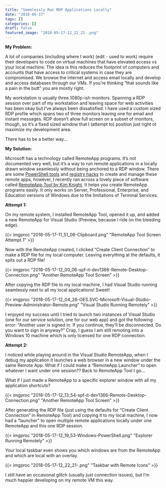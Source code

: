 ```yaml
---
title: "Seemlessly Run RDP Applications Locally"
date: "2018-05-17"
tags: []
categories: []
draft: false
featured_image: "2018-05-17-12_22_21-.png"
---
```


**My Problem:**

A lot of companies (including where I work) (edit - used to work) require their developers to code on virtual machines that have elevated access vs your local machine. The idea is this reduces the footprint of computers and accounts that have access to critical systems in case they are compromised. We browse the internet and access email locally and develop and access databases through our VMs. If you’re thinking “that sounds like a pain in the butt” you are mostly right.

My workstation is usually three 1080p-ish monitors. Spanning a RDP session over part of my workstation and leaving space for web activities has been okay but I’ve always been dissatisfied. I have used a custom sized RDP profile which spans two of three monitors leaving one for email and instant messages. RDP doesn’t allow full screen on a subset of monitors, though, so it’s a fixed sized window that I (attempt to) position just right ot maximize my development area.

There has to be a better way…

**My Solution:**

Microsoft has a technology called RemoteApp programs. It’s not documented very well, but it’s a way to run remote applications in a locally drawn window seamlessly without being anchored to a RDP window. There are some [PowerShell tools](https://docs.microsoft.com/en-us/powershell/module/remotedesktop/new-rdremoteapp?view=win10-ps) and [registry hacks](http://geekswithblogs.net/twickers/archive/2009/12/18/137048.aspx) to create and manage these remote apps, however, I recently ran across a lovely piece of software called [RemoteApp Tool by Kim Knight](http://www.kimknight.net/remoteapptool). It helps you create RemoteApp programs easily. It only works on Server, Professional, Enterprise, and Education versions of Windows due to the limitations of Terminal Services.

**Attempt 1:**

On my remote system, I installed RemoteApp Tool, opened it up, and added a new RemoteApp for Visual Studio (Preview, because I ride on the bleeding edge).

{{< imgproc "2018-05-17-11_51_06-Clipboard.png" "RemoteApp Tool Screen Attempt 1" >}}

Now with the RemoteApp created, I clicked “Create Client Connection” to make a RDP file for my local computer. Leaving everything at the defaults, it spits out a RDP file!

{{< imgproc "2018-05-17-12_00_06-spf-it-dev1366-Remote-Desktop-Connection.png" "Another RemoteApp Tool Screen" >}}

After copying the RDP file to my local machine, I had Visual Studio running seamlessly next to all my local applications! Sweet!

{{< imgproc "2018-05-17-12_04_26-OES.SVC-Microsoft-Visual-Studio-Preview-Administrator-Remote.png" "Visual Studio Running Remotely" >}}

I enjoyed my success until I tried to launch two instances of Visual Studio (one for our service solution, one for our web app) and got the following error:  “Another user is signed in. If you continue, they’ll be disconnected. Do you want to sign in anyway?”
Crap, I guess I am still remoting into a Windows 10 machine which is only licensed for one RDP connection.

**Attempt 2:**

I noticed while playing around in the Visual Studio RemoteApp, when I debug my application it launches a web browser in a new window under the same Remote App. What if I could make a “RemoteApp Launcher” to open whatever I want under one session?? Back to RemoteApp Tool I go…

What if I just made a RemoteApp to a specific explorer window with all my application shortcuts?

{{< imgproc "2018-05-17-12_13_54-spf-it-dev1366-Remote-Desktop-Connection.png" "Another RemoteApp Tool Screen" >}}

After generating the RDP file (just using the defaults for “Create Client Connection” in RemoteApp Tool) and copying it to my local machine, I now had a “launcher” to open multiple remote applications locally under one RemoteApp and this one RDP session.

{{< imgproc "2018-05-17-12_19_53-Windows-PowerShell.png" "Explorer Running Remotely" >}}

Your local taskbar even shows you which windows are from the RemoteApp and which are local with an overlay.

{{< imgproc "2018-05-17-12_22_21-.png" "Taskbar with Remote Icons" >}}

I still have an occasional glitch (usually just connection issues), but I’m much happier developing on my remote VM this way.